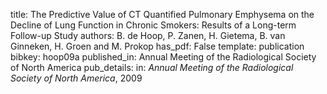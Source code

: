 title: The Predictive Value of CT Quantified Pulmonary Emphysema on the Decline of Lung Function in Chronic Smokers: Results of a Long-term Follow-up Study
authors: B. de Hoop, P. Zanen, H. Gietema, B. van Ginneken, H. Groen and M. Prokop
has_pdf: False
template: publication
bibkey: hoop09a
published_in: Annual Meeting of the Radiological Society of North America
pub_details: in: <i>Annual Meeting of the Radiological Society of North America</i>, 2009

